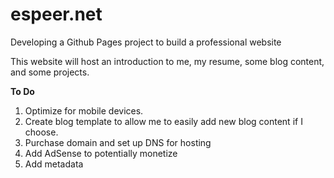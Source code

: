 # espeer.net
Developing a Github Pages project to build a professional website

This website will host an introduction to me, my resume, some blog content, and some projects.

**To Do**
1) Optimize for mobile devices.
2) Create blog template to allow me to easily add new blog content if I choose.
3) Purchase domain and set up DNS for hosting
4) Add AdSense to potentially monetize
5) Add metadata

